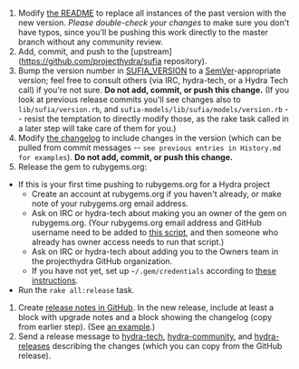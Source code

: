 1. Modify [the README](https://github.com/projecthydra/sufia/blob/master/README.md) to replace all instances of the past version with the new version. *Please double-check your changes* to make sure you don't have typos, since you'll be pushing this work directly to the master branch without any community review.
1. Add, commit, and push to the [upstream](https://github.com/projecthydra/sufia repository).
1. Bump the version number in [SUFIA_VERSION](https://github.com/projecthydra/sufia/blob/master/SUFIA_VERSION) to a [SemVer](http://semver.org/)-appropriate version; feel free to consult others (via IRC, hydra-tech, or a Hydra Tech call) if you're not sure. **Do not add, commit, or push this change.** (If you look at previous release commits you'll see changes also to `lib/sufia/version.rb`, and `sufia-models/lib/sufia/models/version.rb` -- resist the temptation to directly modify those, as the rake task called in a later step will take care of them for you.)
1. Modify [the changelog](https://github.com/projecthydra/sufia/blob/master/History.md) to include changes in the version (which can be pulled from commit messages -- `see previous entries in History.md for examples`). **Do not add, commit, or push this change.**
1. Release the gem to rubygems.org:
  * If this is your first time pushing to rubygems.org for a Hydra project
    * Create an account at rubygems.org if you haven't already, or make note of your rubygems.org email address.
    * Ask on IRC or hydra-tech about making you an owner of the gem on rubygems.org. (Your rubygems.org email address and GitHub username need to be added to [this script](https://github.com/projecthydra/hydra/blob/master/script/grant_revoke_gem_authority.rb#L19), and then someone who already has owner access needs to run that script.)
    * Ask on IRC or hydra-tech about adding you to the Owners team in the projecthydra GitHub organization.
    * If you have not yet, set up `~/.gem/credentials` according to [these instructions](https://rubygems.org/profile/edit).
  *  Run the `rake all:release` task.
1. Create [release notes in GitHub](https://github.com/projecthydra/sufia/releases/new). In the new release, include at least a block with upgrade notes and a block showing the changelog (copy from earlier step). (See [an example](https://github.com/projecthydra/sufia/releases/tag/v6.4.0).)
1. Send a release message to [hydra-tech](mailto:hydra-tech@googlegroups.com), [hydra-community](mailto:hydra-community@googlegroups.com), and [hydra-releases](mailto:hydra-releases@googlegroups.com) describing the changes (which you can copy from the GitHub release).
